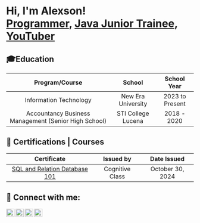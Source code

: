 <h1>Hi, I'm Alexson! <br/><a href="https://github.com/alexsonzapanta">Programmer</a>, <a href="https://www.linkedin.com/in/alexsonzapanta/">Java Junior Trainee</a>, <a href="https://www.youtube.com/@xxrem">YouTuber</a></h1>


## 🎓Education

<div align="center">

| Program/Course | School | School Year |
| :-------------: | :-----: | :-----------: |
| Information Technology | New Era University | 2023 to Present |
| Accountancy Business Management (Senior High School)| STI College Lucena  | 2018 - 2020 |

</div>

## 📜 Certifications | Courses

<div align="center">

| Certificate | Issued by | Date Issued |
| :-------------: | :-----: | :-----------: |
| <a href="https://courses.cognitiveclass.ai/certificates/f06ea5dfe96144b689fbd0b56746ce07">SQL and Relation Database 101</a> | Cognitive Class | October 30, 2024 | 


</div>




<h2> 🤳 Connect with me:</h2>

[<img align="left" alt="JoshMadakor | YouTube" width="22px" src="https://cdn.jsdelivr.net/npm/simple-icons@v3/icons/youtube.svg" />][youtube]
[<img align="left" alt="JoshMadakor | Twitter" width="22px" src="https://cdn.jsdelivr.net/npm/simple-icons@v3/icons/twitter.svg" />][twitter]
[<img align="left" alt="JoshMadakor | LinkedIn" width="22px" src="https://cdn.jsdelivr.net/npm/simple-icons@v3/icons/linkedin.svg" />][linkedin]
[<img align="left" alt="JoshMadakor | Instagram" width="22px" src="https://cdn.jsdelivr.net/npm/simple-icons@v3/icons/instagram.svg" />][instagram]

[twitter]: https://x.com/m1sorem
[youtube]: https://www.youtube.com/@xxrem
[instagram]: https://www.instagram.com/soremmm_/
[linkedin]: https://www.linkedin.com/in/alexsonzapanta/


